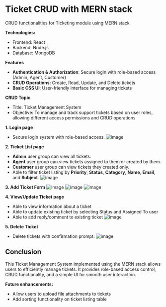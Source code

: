 # Ticket CRUD with MERN stack
CRUD functionalities for Ticketing module using MERN stack

**Technologies:**
- Frontend: React
- Backend: Node.js
- Database: MongoDB

**Features**
- **Authentication & Authorization**: Secure login with role-based access (Admin, Agent, Customer)
- **CRUD Operations**: Create, Read, Update, and Delete tickets
- **Basic CSS UI**: User-friendly interface for managing tickets

**CRUD Topic**
- Title: Ticket Management System
- Objective: To manage and track support tickets based on user roles, allowing different access permissions and CRUD operations

**1. Login page**
   - Secure login system with role-based access.
![image](https://github.com/user-attachments/assets/8afddabc-b206-4bed-9173-b651249cf144)

**2. Ticket List page**
   - **Admin** user group can view all tickets.
   - **Agent** user group can view tickets assigned to them or created by them.
   - **Customer** user group can view tickets they created only.
   - Able to filter ticket listing by **Priority**, **Status**, **Category**, **Name**, **Email**, and **Subject**.
   ![image](https://github.com/user-attachments/assets/d55b7901-0fc4-4ffb-8246-475c986c428f)

**3. Add Ticket Form**
   ![image](https://github.com/user-attachments/assets/8bfea33e-d105-41e5-a854-a943e971baf3)
   ![image](https://github.com/user-attachments/assets/61f413f7-678a-4565-9b5c-144c2ddde9a2)
   ![image](https://github.com/user-attachments/assets/d493a113-b8d4-4ae0-8da1-61dddc9d5028)

**4. View/Update Ticket page**
   - Able to view information about a ticket
   - Able to update existing ticket by selecting Status and Assigned To user
   - Able to add reply/comment to existing ticket
   ![image](https://github.com/user-attachments/assets/c1a9d627-6d68-4e2c-b552-f0da15f4edaa)

**5. Delete Ticket**
   - Delete tickets with confirmation prompt.
   ![image](https://github.com/user-attachments/assets/8d588fee-52f2-4258-8dda-dd7090adf7c0)

## Conclusion
This Ticket Management System implemented using the MERN stack allows users to efficiently manage tickets. It provides role-based access control, CRUD functionality, and a simple UI for smooth user interaction.

**Future enhancements:**
- Allow users to upload file attachments to tickets
- Add sorting functionality on ticket listing table

